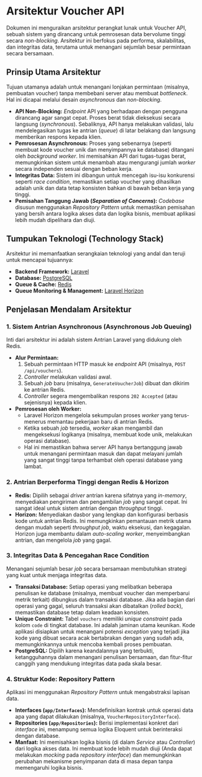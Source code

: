 # Arsitektur Voucher API

Dokumen ini menguraikan arsitektur perangkat lunak untuk Voucher API, sebuah sistem yang dirancang untuk pemrosesan data bervolume tinggi secara *non-blocking*. Arsitektur ini berfokus pada performa, skalabilitas, dan integritas data, terutama untuk menangani sejumlah besar permintaan secara bersamaan.

## Prinsip Utama Arsitektur

Tujuan utamanya adalah untuk menangani lonjakan permintaan (misalnya, pembuatan voucher) tanpa membebani server atau membuat *bottleneck*. Hal ini dicapai melalui desain *asynchronous* dan *non-blocking*.

-   **API Non-Blocking:** *Endpoint* API yang berhadapan dengan pengguna dirancang agar sangat cepat. Proses berat tidak dieksekusi secara langsung (*synchronous*). Sebaliknya, API hanya melakukan validasi, lalu mendelegasikan tugas ke antrian (*queue*) di latar belakang dan langsung memberikan respons kepada klien.
-   **Pemrosesan Asynchronous:** Proses yang sebenarnya (seperti membuat kode voucher unik dan menyimpannya ke database) ditangani oleh *background worker*. Ini memisahkan API dari tugas-tugas berat, memungkinkan sistem untuk menambah atau mengurangi jumlah *worker* secara independen sesuai dengan beban kerja.
-   **Integritas Data:** Sistem ini dibangun untuk mencegah isu-isu konkurensi seperti *race condition*, memastikan setiap voucher yang dihasilkan adalah unik dan data tetap konsisten bahkan di bawah beban kerja yang tinggi.
-   **Pemisahan Tanggung Jawab (*Separation of Concerns*):** *Codebase* disusun menggunakan *Repository Pattern* untuk memastikan pemisahan yang bersih antara logika akses data dan logika bisnis, membuat aplikasi lebih mudah dipelihara dan diuji.

## Tumpukan Teknologi (Technology Stack)

Arsitektur ini memanfaatkan serangkaian teknologi yang andal dan teruji untuk mencapai tujuannya:

-   **Backend Framework:** [Laravel](https://laravel.com/)
-   **Database:** [PostgreSQL](https://www.postgresql.org/)
-   **Queue & Cache:** [Redis](https://redis.io/)
-   **Queue Monitoring & Management:** [Laravel Horizon](https://laravel.com/docs/horizon)

## Penjelasan Mendalam Arsitektur

### 1. Sistem Antrian Asynchronous (Asynchronous Job Queuing)

Inti dari arsitektur ini adalah sistem Antrian Laravel yang didukung oleh Redis.

-   **Alur Permintaan:**
    1.  Sebuah permintaan HTTP masuk ke *endpoint* API (misalnya, `POST /api/vouchers`).
    2.  *Controller* melakukan validasi awal.
    3.  Sebuah *job* baru (misalnya, `GenerateVoucherJob`) dibuat dan dikirim ke antrian Redis.
    4.  *Controller* segera mengembalikan respons `202 Accepted` (atau sejenisnya) kepada klien.
-   **Pemrosesan oleh Worker:**
    -   Laravel Horizon mengelola sekumpulan proses *worker* yang terus-menerus memantau pekerjaan baru di antrian Redis.
    -   Ketika sebuah *job* tersedia, *worker* akan mengambil dan mengeksekusi logikanya (misalnya, membuat kode unik, melakukan operasi database).
    -   Hal ini memastikan bahwa server API hanya bertanggung jawab untuk menangani permintaan masuk dan dapat melayani jumlah yang sangat tinggi tanpa terhambat oleh operasi database yang lambat.

### 2. Antrian Berperforma Tinggi dengan Redis & Horizon

-   **Redis:** Dipilih sebagai *driver* antrian karena sifatnya yang *in-memory*, menyediakan pengiriman dan pengambilan *job* yang sangat cepat. Ini sangat ideal untuk sistem antrian dengan *throughput* tinggi.
-   **Horizon:** Menyediakan dasbor yang lengkap dan konfigurasi berbasis kode untuk antrian Redis. Ini memungkinkan pemantauan metrik utama dengan mudah seperti *throughput job*, waktu eksekusi, dan kegagalan. Horizon juga membantu dalam *auto-scaling worker*, menyeimbangkan antrian, dan mengelola *job* yang gagal.

### 3. Integritas Data & Pencegahan Race Condition

Menangani sejumlah besar *job* secara bersamaan membutuhkan strategi yang kuat untuk menjaga integritas data.

-   **Transaksi Database:** Setiap operasi yang melibatkan beberapa penulisan ke database (misalnya, membuat voucher dan memperbarui metrik terkait) dibungkus dalam transaksi database. Jika ada bagian dari operasi yang gagal, seluruh transaksi akan dibatalkan (*rolled back*), memastikan database tetap dalam keadaan konsisten.
-   **Unique Constraint:** Tabel `vouchers` memiliki *unique constraint* pada kolom `code` di tingkat database. Ini adalah jaminan utama keunikan. Kode aplikasi disiapkan untuk menangani potensi *exception* yang terjadi jika kode yang dibuat secara acak bertabrakan dengan yang sudah ada, memungkinkannya untuk mencoba kembali proses pembuatan.
-   **PostgreSQL:** Dipilih karena keandalannya yang terbukti, ketangguhannya dalam menangani penulisan bersamaan, dan fitur-fitur canggih yang mendukung integritas data pada skala besar.

### 4. Struktur Kode: Repository Pattern

Aplikasi ini menggunakan *Repository Pattern* untuk mengabstraksi lapisan data.

-   **Interfaces (`app/Interfaces`):** Mendefinisikan kontrak untuk operasi data apa yang dapat dilakukan (misalnya, `VoucherRepositoryInterface`).
-   **Repositories (`app/Repositories`):** Berisi implementasi konkret dari *interface* ini, menampung semua logika Eloquent untuk berinteraksi dengan database.
-   **Manfaat:** Ini memisahkan logika bisnis (di dalam *Service* atau *Controller*) dari logika akses data. Ini membuat kode lebih mudah diuji (Anda dapat melakukan *mocking* pada *repository interface*) dan memungkinkan perubahan mekanisme penyimpanan data di masa depan tanpa memengaruhi logika bisnis.